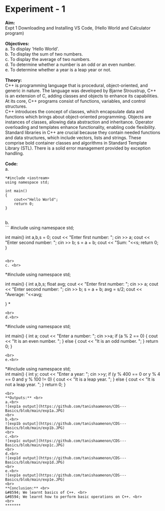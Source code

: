 # Experiment - 1
**Aim:** <br>
Expt 1	Downloading and Installing VS Code, (Hello World and Calculator program)<br>
<br>
**Objectives:** <br>
a. To display 'Hello World'.<br>
b. To display the sum of two numbers.<br>
c. To display the average of two numbers.<br>
d. To determine whether a number is an odd or an even number.<br>
e. To determine whether a year is a leap year or not.<br>
<br>
**Theory:** <br>
C++ is programming language that is procedural, object-oriented, and generic in nature. The language was developed by Bjarne Stroustrup, C++ is an extension of C, adding classes and objects to enhance its capabilities. At its core, C++ programs consist of functions, variables, and control structures.<br>
C++ introduces the concept of classes, which encapsulate data and functions which brings about object-oriented programming. Objects are instances of classes, allowing data abstraction and inheritance. Operator overloading and templates enhance functionality, enabling code flexibility.<br>
Standard libraries in C++ are crucial because they contain needed functions and data structures, which include vectors, lists and strings. These comprise bold container classes and algorithms in Standard Template Library (STL). There is a solid error management provided by exception handling.<br>
<br>
**Code:** <br>
a.<br> 
```
*#include <iostream>
using namespace std;

int main()
{
    cout<<"Hello World";
    return 0;
}
```
<br>
b.<br>
```
#include <iostream>
using namespace std;

int main()
    int a,b,s = 0;
    cout << "Enter first number: ";
    cin >> a;
    cout << "Enter second number: ";
    cin >> b;
    s = a + b;
    cout << "Sum: "<<s;
    return 0;
}
```

<br>
c. <br>
```
*#include <iostream> 
using namespace std;  
 
int main() 
{ 
    int a,b,s; 
    float avg; 
    cout << "Enter first number: "; 
    cin >> a; 
    cout << "Enter second number: "; 
    cin >> b; 
    s = a + b; 
    avg = s/2; 
    cout << "Average: "<<avg; 
     
} *
```
<br>
d.<br>
```
*#include <iostream> 
using namespace std; 
 
int main() 
{ 
    int a; 
    cout << "Enter a number: "; 
    cin >>a; 
    if (a % 2 == 0) 
    { 
        cout << "It is an even number. "; 
    } 
    else 
    { 
        cout << "It is an odd number. ";
    }
    return 0;
}
```
<br>
e.<br>
```
*#include <iostream>
using namespace std;
<br>
int main()
{
    int y;
    cout << "Enter a year: ";
    cin >>y;
    if (y % 400 == 0 or y % 4 == 0 and y % 100 != 0)
    {
        cout << "It is a leap year. ";
    }
    else
    {
        cout << "It is not a leap year. ";
    }
    return 0;
}
```
<br>
**Outputs:** <br>
a.<br>
![exp1a output](https://github.com/tanishaamenon/CDS---Basics/blob/main/exp1a.JPG)
<br>
b.<br>
![exp1b output](https://github.com/tanishaamenon/CDS---Basics/blob/main/exp1b.JPG)
<br>
c.<br>
![exp1c output](https://github.com/tanishaamenon/CDS---Basics/blob/main/exp1c.JPG)
<br>
d.<br>
![exp1d output](https://github.com/tanishaamenon/CDS---Basics/blob/main/exp1d.JPG)
<br>
e.<br>
![exp1e output](https://github.com/tanishaamenon/CDS---Basics/blob/main/exp1e.JPG)
<br>
**Conclusion:** <br>
&#8594; We learnt basics of C++. <br>
&#8594; We learnt how to perform basic operations on C++. <br>
<br>
*******

